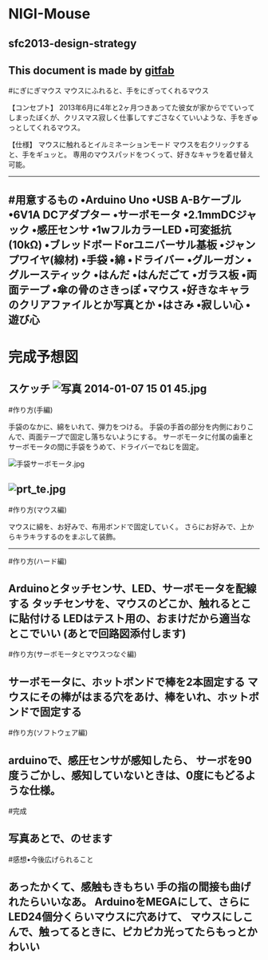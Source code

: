 # NIGI-Mouse
## sfc2013-design-strategy
This document is made by [gitfab](http://gitfab.org)
---
#にぎにぎマウス
マウスにふれると、手をにぎってくれるマウス

【コンセプト】
2013年6月に4年と2ヶ月つきあってた彼女が家からでていってしまったぼくが、クリスマス寂しく仕事してすごさなくていいような、手をぎゅっとしてくれるマウス。

【仕様】
マウスに触れるとイルミネーションモード
マウスを右クリックすると、手をギュッと。
専用のマウスパッドをつくって、好きなキャラを着せ替え可能。


---
#用意するもの
•Arduino Uno
•USB A-Bケーブル
•6V1A DCアダプター
•サーボモータ
•2.1mmDCジャック
•感圧センサ
•1wフルカラーLED
•可変抵抗(10kΩ)
•ブレッドボードorユニバーサル基板
•ジャンプワイヤ(線材)
•手袋
•綿
•ドライバー
•グルーガン
•グルースティック
•はんだ
•はんだごて
•ガラス板
•両面テープ
•傘の骨のさきっぽ
•マウス
•好きなキャラのクリアファイルとか写真とか
•はさみ
•寂しい心
•遊び心
---
# 完成予想図

スケッチ
![写真 2014-01-07 15 01 45.jpg](https://raw.github.com/tactoryy/NIGI-Mouse/master/gitfab/resources/写真-2014-01-07-15-01-45.jpg)
---
#作り方(手編)

手袋のなかに、綿をいれて、弾力をつける。
手袋の手首の部分を内側におりこんで、両面テープで固定し落ちないようにする。
サーボモータに付属の歯車とサーボモータの間に手袋をうめて、ドライバーでねじを固定。


![手袋サーボモータ.jpg](https://raw.github.com/tactoryy/NIGI-Mouse/master/gitfab/resources/手袋サーボモータ.jpg)

![prt_te.jpg](https://raw.github.com/tactoryy/NIGI-Mouse/master/gitfab/resources/prt_te.jpg)
---
#作り方(マウス編)

マウスに綿を、お好みで、布用ボンドで固定していく。
さらにお好みで、上からキラキラするのをまぶして装飾。

---
#作り方(ハード編)

Arduinoとタッチセンサ、LED、サーボモータを配線する タッチセンサを、マウスのどこか、触れるとこに貼付ける LEDはテスト用の、おまけだから適当なとこでいい (あとで回路図添付します)
---
#作り方(サーボモータとマウスつなぐ編)

サーボモータに、ホットボンドで棒を2本固定する マウスにその棒がはまる穴をあけ、棒をいれ、ホットボンドで固定する
---
#作り方(ソフトウェア編)

arduinoで、感圧センサが感知したら、 サーボを90度うごかし、感知していないときは、0度にもどるような仕様。
---
#完成

写真あとで、のせます
---
#感想•今後広げられること

あったかくて、感触もきもちい 手の指の間接も曲げれたらいいなあ。 ArduinoをMEGAにして、さらにLED24個分くらいマウスに穴あけて、 マウスにしこんで、触ってるときに、ピカピカ光ってたらもっとかわいい
---

